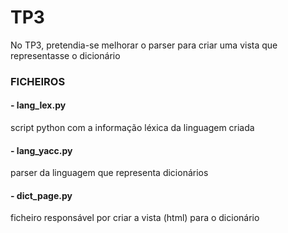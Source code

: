 # TP3

No TP3, pretendia-se melhorar o parser para criar uma vista que representasse o dicionário

### FICHEIROS
#### - lang_lex.py
script python com a informação léxica da linguagem criada

#### - lang_yacc.py
parser da linguagem que representa dicionários

#### - dict_page.py
ficheiro responsável por criar a vista (html) para o dicionário

